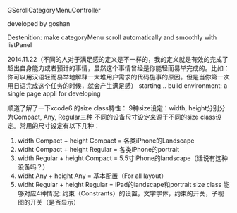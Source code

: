 GScrollCategoryMenuController

developed by goshan

Destenition: make categoryMenu scroll automatically and smoothly with listPanel

2014.11.22（不同的人对于满足感的定义是不一样的，我的定义就是有效的完成了超出自身能力或者预计的事情，虽然这个事情曾经是你能轻而易举完成的。比如：你可以用汉语轻而易举地解释一大堆用户需求的代码施事的原因。但是当你第一次用日语完成这个任务的时候，就会产生满足感）
starting...
build environment: a single page appli for developing

顺道了解了一下xcode6 的size class特性：
9种size设定：width, height分别分为Compact, Any, Regular三种
不同的设备尺寸设定来源于不同的size class设定。常用的尺寸设定有以下几种：
1. width Compact + height Compact = 各类iPhone的Landscape
2. widht Compact + height Regular = 各类iPhone的portrait
3. width Regular + height Compact = 5.5寸iPhone的landscape（话说有这种设备吗？）
4. widht Any + height Any = 基本配置（For all layout）
5. widht Regular + height Regular = iPad的landscape和portrait
size class 能够对应4种情况: 约束（Constrants）的设置，文字字体，约束的开关，子视图的开关（是否显示）

